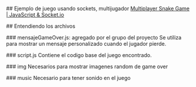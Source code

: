 ## Ejemplo de juego usando sockets, multijugador 
[Multiplayer Snake Game | JavaScript & Socket.io](https://www.youtube.com/watch?v=ppcBIHv_ZPs)


## Entendiendo los archivos

### mensajeGameOver.js: agregado por el grupo del proyecto
Se utiliza para mostrar un mensaje personalizado cuando el jugador pierde.

### script.js
Contiene el codigo base del juego encontrado.


### img
Necesarios para mostrar imagenes random de game over

### music
Necesario para tener sonido en el juego

